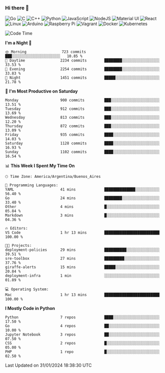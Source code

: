 ### Hi there 👋

![Go](https://img.shields.io/badge/go-%2300ADD8.svg?style=for-the-badge&logo=go&logoColor=white)
![C](https://img.shields.io/badge/c-%2300599C.svg?style=for-the-badge&logo=c&logoColor=white)
![C++](https://img.shields.io/badge/c++-%2300599C.svg?style=for-the-badge&logo=c%2B%2B&logoColor=white)
![Python](https://img.shields.io/badge/python-3670A0?style=for-the-badge&logo=python&logoColor=ffdd54)
![JavaScript](https://img.shields.io/badge/javascript-%23323330.svg?style=for-the-badge&logo=javascript&logoColor=%23F7DF1E)
![NodeJS](https://img.shields.io/badge/node.js-6DA55F?style=for-the-badge&logo=node.js&logoColor=white)
![Material UI](https://img.shields.io/badge/materialui-%230081CB.svg?style=for-the-badge&logo=material-ui&logoColor=white)
![React](https://img.shields.io/badge/react-%2320232a.svg?style=for-the-badge&logo=react&logoColor=%2361DAFB)
![Linux](https://img.shields.io/badge/Linux-FCC624?style=for-the-badge&logo=linux&logoColor=black)
![Arduino](https://img.shields.io/badge/-Arduino-00979D?style=for-the-badge&logo=Arduino&logoColor=white)
![Raspberry Pi](https://img.shields.io/badge/-RaspberryPi-C51A4A?style=for-the-badge&logo=Raspberry-Pi)
![Vagrant](https://img.shields.io/badge/vagrant-%231563FF.svg?style=for-the-badge&logo=vagrant&logoColor=white)
![Docker](https://img.shields.io/badge/docker-%230db7ed.svg?style=for-the-badge&logo=docker&logoColor=white)
![Kubernetes](https://img.shields.io/badge/kubernetes-%23326ce5.svg?style=for-the-badge&logo=kubernetes&logoColor=white)

<!-- ![Jupyter Notebook](https://img.shields.io/badge/jupyter-%23FA0F00.svg?style=for-the-badge&logo=jupyter&logoColor=white) -->
<!-- ![Java](https://img.shields.io/badge/java-%23ED8B00.svg?style=for-the-badge&logo=java&logoColor=white) -->
<!-- ![Git](https://img.shields.io/badge/git-%23F05033.svg?style=for-the-badge&logo=git&logoColor=white) -->

<!--START_SECTION:waka-->
![Code Time](http://img.shields.io/badge/Code%20Time-471%20hrs%2057%20mins-blue)

**I'm a Night 🦉** 

```text
🌞 Morning                723 commits         ███░░░░░░░░░░░░░░░░░░░░░░   10.85 % 
🌆 Daytime                2234 commits        ████████░░░░░░░░░░░░░░░░░   33.53 % 
🌃 Evening                2254 commits        ████████░░░░░░░░░░░░░░░░░   33.83 % 
🌙 Night                  1451 commits        █████░░░░░░░░░░░░░░░░░░░░   21.78 % 
```
📅 **I'm Most Productive on Saturday** 

```text
Monday                   900 commits         ███░░░░░░░░░░░░░░░░░░░░░░   13.51 % 
Tuesday                  912 commits         ███░░░░░░░░░░░░░░░░░░░░░░   13.69 % 
Wednesday                813 commits         ███░░░░░░░░░░░░░░░░░░░░░░   12.20 % 
Thursday                 872 commits         ███░░░░░░░░░░░░░░░░░░░░░░   13.09 % 
Friday                   935 commits         ████░░░░░░░░░░░░░░░░░░░░░   14.03 % 
Saturday                 1128 commits        ████░░░░░░░░░░░░░░░░░░░░░   16.93 % 
Sunday                   1102 commits        ████░░░░░░░░░░░░░░░░░░░░░   16.54 % 
```


📊 **This Week I Spent My Time On** 

```text
🕑︎ Time Zone: America/Argentina/Buenos_Aires

💬 Programming Languages: 
YAML                     41 mins             ██████████████░░░░░░░░░░░   56.40 % 
Go                       24 mins             ████████░░░░░░░░░░░░░░░░░   33.40 % 
Other                    4 mins              █░░░░░░░░░░░░░░░░░░░░░░░░   05.84 % 
Markdown                 3 mins              █░░░░░░░░░░░░░░░░░░░░░░░░   04.36 % 

🔥 Editors: 
VS Code                  1 hr 13 mins        █████████████████████████   100.00 % 

🐱‍💻 Projects: 
deployment-policies      29 mins             ██████████░░░░░░░░░░░░░░░   39.51 % 
sre-toolbox              27 mins             █████████░░░░░░░░░░░░░░░░   37.76 % 
giraffe-alerts           15 mins             █████░░░░░░░░░░░░░░░░░░░░   20.84 % 
deployment-infra         1 min               ░░░░░░░░░░░░░░░░░░░░░░░░░   01.89 % 

💻 Operating System: 
Mac                      1 hr 13 mins        █████████████████████████   100.00 % 
```

**I Mostly Code in Python** 

```text
Python                   7 repos             ████░░░░░░░░░░░░░░░░░░░░░   17.50 % 
Go                       4 repos             ██░░░░░░░░░░░░░░░░░░░░░░░   10.00 % 
Jupyter Notebook         3 repos             ██░░░░░░░░░░░░░░░░░░░░░░░   07.50 % 
CSS                      2 repos             █░░░░░░░░░░░░░░░░░░░░░░░░   05.00 % 
PHP                      1 repo              █░░░░░░░░░░░░░░░░░░░░░░░░   02.50 % 
```




 Last Updated on 31/01/2024 18:38:30 UTC
<!--END_SECTION:waka-->

<!--
**aibarbetta/aibarbetta** is a ✨ _special_ ✨ repository because its `README.md` (this file) appears on your GitHub profile.

Here are some ideas to get you started:

- 🔭 I’m currently working on ...
- 🌱 I’m currently learning ...
- 👯 I’m looking to collaborate on ...
- 🤔 I’m looking for help with ...
- 💬 Ask me about ...
- 📫 How to reach me: ...
- 😄 Pronouns: ...
- ⚡ Fun fact: ...
-->
